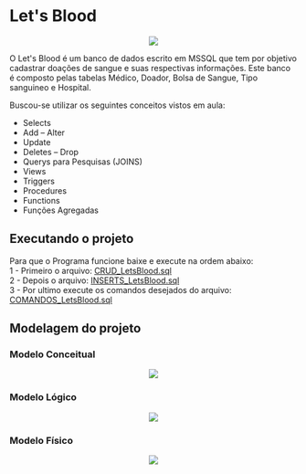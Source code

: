# Let's Blood</br>
<p align="center">
  <img src="https://github.com/sathyagimenes/LetsBlood/blob/main/imagens/LOGO.png"/>
</p>
O Let's Blood é um banco de dados escrito em MSSQL que tem por objetivo cadastrar doações de sangue e suas respectivas informações. Este banco é composto pelas tabelas Médico, Doador, Bolsa de Sangue, Tipo sanguineo e Hospital.</br>

Buscou-se utilizar os seguintes conceitos vistos em aula:
- Selects
- Add – Alter
- Update
- Deletes – Drop
- Querys para Pesquisas (JOINS)
- Views
- Triggers
- Procedures
- Functions
- Funções Agregadas

## Executando o projeto</br>
Para que o Programa funcione baixe e execute na ordem abaixo:</br>
1 - Primeiro o arquivo: [CRUD_LetsBlood.sql](https://github.com/MateusASF/LetsBlood/blob/main/CRUD_LetsBlood.sql)</br>
2 - Depois o arquivo: [INSERTS_LetsBlood.sql](https://github.com/MateusASF/LetsBlood/blob/main/INSERTS_LetsBlood.sql)</br>
3 - Por ultimo execute os comandos desejados do arquivo: [COMANDOS_LetsBlood.sql](https://github.com/MateusASF/LetsBlood/blob/main/COMANDOS_LetsBlood.sql)</br>

## Modelagem do projeto</br>
### Modelo Conceitual</br>
<p align="center">
  <img src="https://github.com/sathyagimenes/LetsBlood/blob/main/imagens/Doa%C3%A7%C3%A3o%20de%20sangue-Conceitual.png"/>
</p>

### Modelo Lógico</br>
<p align="center">
  <img src="https://github.com/sathyagimenes/LetsBlood/blob/main/imagens/Doa%C3%A7%C3%A3o%20de%20sangue-L%C3%B3gico.png"/>
</p>

### Modelo Físico</br>
<p align="center">
  <img src="https://github.com/sathyagimenes/LetsBlood/blob/main/imagens/Doa%C3%A7%C3%A3o%20de%20sangue-F%C3%ADsico.png"/>
</p>
